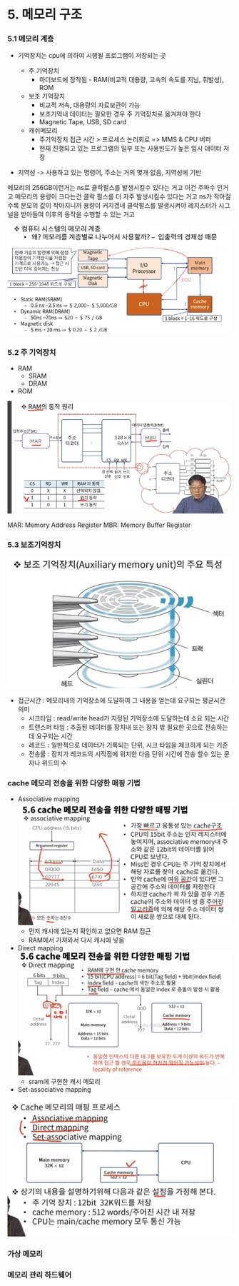 # 5. 메모리 구조

### 5.1 메모리 계층
* 기억장치는 cpu에 의하여 시행될 프로그램이 저장되는 곳
  * 주 기억장치
    * 마더보드에 장착됨 - RAM(비교적 대용량, 고속의 속도를 지님, 휘발성), ROM
  * 보조 기억장치
    * 비교적 저속, 대용량의 자료보관이 가능
    * 보조기억내 데이터는 필요한 경우 주 기억장치로 옮겨져야 한다
    * Magnetic Tape, USB, SD card
  * 캐쉬메모리
    * 주기억장치 접근 시간 > 프로세스 논리회로 => MMS & CPU 버퍼
    * 현재 진행되고 있는 프로그램의 일부 또는 사용빈도가 높은 임시 데이터 저장

* 지역성 -> 사용하고 있는 명령어, 주소는 거의 몇개 없음, 지역성에 기반

메모리의 256GB이런거는 ns로 클락펄스를 발생시킬수 있다는 거고 이건 주파수 인거고 메모리의 용량이 크다는건 클락 펄스를 더 자주 발생시킬수 있다는 거고 ns가 작아질수록 분모의 값이 작아지니까 용량이 커지겠네
클락펄스를 발생시켜야 레지스터가 시그널을 받아들여 이후의 동작을 수행할 수 있는 거고

![](2021-12-21-21-42-06.png)


### 5.2 주 기억장치
* RAM
  * SRAM
  * DRAM
* ROM

![](2021-12-21-21-52-56.png)

MAR: Memory Address Register
MBR: Memory Buffer Register

### 5.3 보조기억장치

![](2021-12-21-21-53-30.png)

* 접근시간 : 메모리내의 기억장소에 도달하여 그 내용을 얻는데 요구되는 평균시간 의미
  * 시크타임 : read/write head가 지정된 기억장소에 도달하는데 소요 되는 시간
  * 트랜스퍼 타임 : 추출된 데이터를 장치내 또는 장치 밖 필요한 곳으로 전송하는데 요구되는 시간
  * 레코드 : 일반적으로 데이터가 기록되는 단위, 시크 타임을 체크하게 되는 기준
  * 전송률 : 장치가 레코드의 시작점에 위치한 다음 단위 시간에 전송 할수 있는 문자나 위드의 수



### cache 메모리 전송을 위한 다양한 매핑 기법
* Associative mapping
  ![](2021-12-22-00-29-47.png)
  - 먼저 캐시에 있는지 확인하고 없으면 RAM 접근
  - RAM에서 가져와서 다시 캐시에 넣음
* Direct mapping
  ![](2021-12-22-00-32-41.png)
  - sram에 구현한 캐시 메모리
* Set-associative mapping

![](2021-12-22-00-26-22.png)

### 가상 메모리


### 메모리 관리 하드웨어
